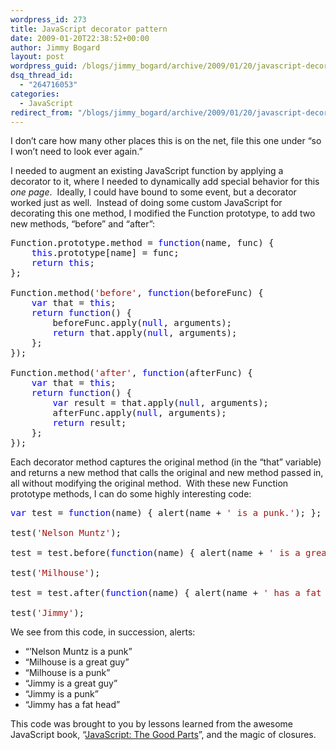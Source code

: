 ```yaml
---
wordpress_id: 273
title: JavaScript decorator pattern
date: 2009-01-20T22:38:52+00:00
author: Jimmy Bogard
layout: post
wordpress_guid: /blogs/jimmy_bogard/archive/2009/01/20/javascript-decorator-pattern.aspx
dsq_thread_id:
  - "264716053"
categories:
  - JavaScript
redirect_from: "/blogs/jimmy_bogard/archive/2009/01/20/javascript-decorator-pattern.aspx/"
---
```

I don’t care how many other places this is on the net, file this one under “so I won’t need to look ever again.”

I needed to augment an existing JavaScript function by applying a decorator to it, where I needed to dynamically add special behavior for this _one page_.&#160; Ideally, I could have bound to some event, but a decorator worked just as well.&#160; Instead of doing some custom JavaScript for decorating this one method, I modified the Function prototype, to add two new methods, “before” and “after”:

<pre>Function.prototype.method = <span style="color: blue">function</span>(name, func) {
    <span style="color: blue">this</span>.prototype[name] = func;
    <span style="color: blue">return this</span>;
};

Function.method(<span style="color: #a31515">'before'</span>, <span style="color: blue">function</span>(beforeFunc) {
    <span style="color: blue">var </span>that = <span style="color: blue">this</span>;
    <span style="color: blue">return function</span>() {
        beforeFunc.apply(<span style="color: blue">null</span>, arguments);
        <span style="color: blue">return </span>that.apply(<span style="color: blue">null</span>, arguments);
    };
});

Function.method(<span style="color: #a31515">'after'</span>, <span style="color: blue">function</span>(afterFunc) {
    <span style="color: blue">var </span>that = <span style="color: blue">this</span>;
    <span style="color: blue">return function</span>() {
        <span style="color: blue">var </span>result = that.apply(<span style="color: blue">null</span>, arguments);
        afterFunc.apply(<span style="color: blue">null</span>, arguments);
        <span style="color: blue">return </span>result;
    };
});</pre>

[](http://11011.net/software/vspaste)

Each decorator method captures the original method (in the “that” variable) and returns a new method that calls the original and new method passed in, all without modifying the original method.&#160; With these new Function prototype methods, I can do some highly interesting code:

<pre><span style="color: blue">var </span>test = <span style="color: blue">function</span>(name) { alert(name + <span style="color: #a31515">' is a punk.'</span>); };

test(<span style="color: #a31515">'Nelson Muntz'</span>);

test = test.before(<span style="color: blue">function</span>(name) { alert(name + <span style="color: #a31515">' is a great guy.'</span>); });

test(<span style="color: #a31515">'Milhouse'</span>);

test = test.after(<span style="color: blue">function</span>(name) { alert(name + <span style="color: #a31515">' has a fat head.'</span>); });

test(<span style="color: #a31515">'Jimmy'</span>);</pre>

[](http://11011.net/software/vspaste)

We see from this code, in succession, alerts:

  * “&#8217;Nelson Muntz is a punk”
  * “Milhouse is a great guy”
  * “Milhouse is a punk”
  * “Jimmy is a great guy”
  * “Jimmy is a punk”
  * “Jimmy has a fat head”

This code was brought to you by lessons learned from the awesome JavaScript book, “[JavaScript: The Good Parts](http://www.amazon.com/JavaScript-Good-Parts-Douglas-Crockford/dp/0596517742)”, and the magic of closures.